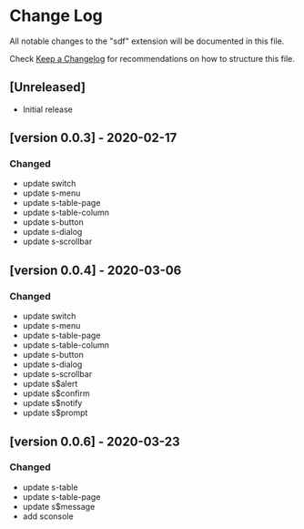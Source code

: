 # Change Log

All notable changes to the "sdf" extension will be documented in this file.

Check [Keep a Changelog](http://keepachangelog.com/) for recommendations on how to structure this file.

## [Unreleased]

- Initial release

## [version 0.0.3] - 2020-02-17

### Changed
- update switch
- update s-menu
- update s-table-page
- update s-table-column
- update s-button
- update s-dialog
- update s-scrollbar

## [version 0.0.4] - 2020-03-06

### Changed
- update switch
- update s-menu
- update s-table-page
- update s-table-column
- update s-button
- update s-dialog
- update s-scrollbar
- update s$alert
- update s$confirm
- update s$notify
- update s$prompt

## [version 0.0.6] - 2020-03-23

### Changed
- update s-table
- update s-table-page
- update s$message
- add sconsole